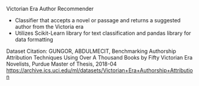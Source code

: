 Victorian Era Author Recommender

 - Classifier that accepts a novel or passage and returns a suggested author from the Victoria era
 - Utilizes Scikit-Learn library for text classification and pandas library for data formatting


Dataset Citation:
GUNGOR, ABDULMECIT, Benchmarking Authorship Attribution Techniques Using Over A Thousand Books by Fifty Victorian Era Novelists, Purdue Master of Thesis, 2018-04
https://archive.ics.uci.edu/ml/datasets/Victorian+Era+Authorship+Attribution
